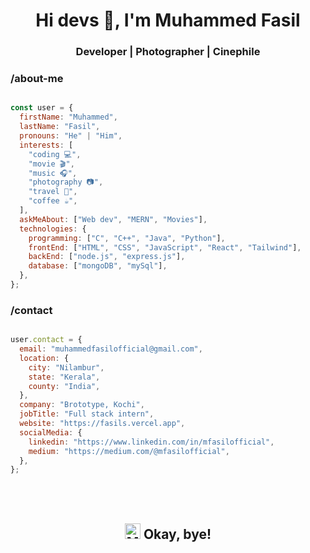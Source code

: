 <h1 align='center'>Hi devs 👋, I'm Muhammed Fasil</h1>
<h3 align="center">Developer | Photographer | Cinephile</h3>


### /about-me
```javascript

const user = {
  firstName: "Muhammed",
  lastName: "Fasil",
  pronouns: "He" | "Him",
  interests: [
    "coding 💻",
    "movie 🎬",
    "music 🎧",
    "photography 📷",
    "travel 🧳",
    "coffee ☕",
  ],
  askMeAbout: ["Web dev", "MERN", "Movies"],
  technologies: {
    programming: ["C", "C++", "Java", "Python"],
    frontEnd: ["HTML", "CSS", "JavaScript", "React", "Tailwind"],
    backEnd: ["node.js", "express.js"],
    database: ["mongoDB", "mySql"],
  },
};

```

### /contact
```javascript

user.contact = {
  email: "muhammedfasilofficial@gmail.com",
  location: {
    city: "Nilambur",
    state: "Kerala",
    county: "India",
  },
  company: "Brototype, Kochi",
  jobTitle: "Full stack intern",
  website: "https://fasils.vercel.app",
  socialMedia: {
    linkedin: "https://www.linkedin.com/in/mfasilofficial",
    medium: "https://medium.com/@mfasilofficial",
  },
};

```
<br><br>
<h2 align='center'>
  <img src="https://raw.githubusercontent.com/Tarikul-Islam-Anik/Animated-Fluent-Emojis/master/Emojis/People%20with%20activities/Man%20Running%20Light%20Skin%20Tone.png" alt="Man Running Light Skin Tone" width="25" height="25" /> Okay, bye!
</h2>
